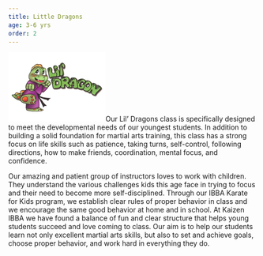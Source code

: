 ```yaml
---
title: Little Dragons
age: 3-6 yrs
order: 2
---
```



![](/uploads/versions/dragons---x----197-140x---.png)Our Lil’ Dragons class is specifically designed to meet the developmental needs of our youngest students. In addition to building a solid foundation for martial arts training, this class has a strong focus on life skills such as patience, taking turns, self-control, following directions, how to make friends, coordination, mental focus, and confidence.

Our amazing and patient group of instructors loves to work with children. They understand the various challenges kids this age face in trying to focus and their need to become more self-disciplined. Through our IBBA Karate for Kids program, we establish clear rules of proper behavior in class and we encourage the same good behavior at home and in school. At Kaizen IBBA we have found a balance of fun and clear structure that helps young students succeed and love coming to class. Our aim is to help our students learn not only excellent martial arts skills, but also to set and achieve goals, choose proper behavior, and work hard in everything they do.